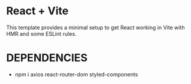 # React + Vite
This template provides a minimal setup to get React working in Vite with HMR and some ESLint rules.

# DEPENDENCIES
 - npm i axios react-router-dom styled-components